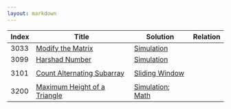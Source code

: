 ```yaml
---
layout: markdown
---
```






| Index | Title                                                        | Solution                                                     | Relation |
| ----- | ------------------------------------------------------------ | ------------------------------------------------------------ | -------- |
| 3033  | [Modify the Matrix](https://leetcode.cn/problems/modify-the-matrix/description/) | [Simulation](../code.html?file=LC3033_Modify_the_Matrix_S1_Simulation.py) |          |
| 3099  | [Harshad Number](https://leetcode.cn/problems/harshad-number/description/) | [Simulation](../code.html?file=LC3099_Harshad_Number_S1_Simulation.py) |          |
|       |                                                              |                                                              |          |
| 3101  | [Count Alternating Subarray](https://leetcode.cn/problems/count-alternating-subarrays/description/) | [Sliding Window](../code.html?file=LC3101_Count_Alternating_Subarrays_S1_Sliding_Window.py) |          |
|       |                                                              |                                                              |          |
| 3200  | [Maximum Height of a Triangle](https://leetcode.cn/problems/maximum-height-of-a-triangle/description/) | [Simulation](../code.html?file=LC3200_Maximum_Height_of_a_Triangle_S1_Simulation.py); [Math](../code.html?file=LC3200_Maximum_Height_of_a_Triangle_S2_Math.py) |          |

